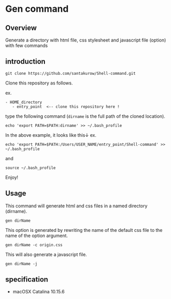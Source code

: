 # Gen command

## Overview
Generate a directory with html file, css stylesheet and javascript file (option) with few commands

## introduction

```
git clone https://github.com/santakurow/Shell-command.git
```

Clone this repository as follows.

ex.

```
- HOME_directory
   - entry_point  <-- clone this repository here !
```

type the following command (``dirname`` is the full path of the cloned location).

```
echo 'export PATH=$PATH:dirname' >> ~/.bash_profile
```

In the above example, it looks like this↓
ex.

```
echo 'export PATH=$PATH:/Users/USER_NAME/entry_point/Shell-command' >> ~/.bash_profile
```

and 

```
source ~/.bash_profile
```

Enjoy!

## Usage

This command will generate html and css files in a named directory (dirname).

```
gen dirName
```

This option is generated by rewriting the name of the default css file to the name of the option argument.

```
gen dirName -c origin.css
```

This will also generate a javascript file.

```
gen dirName -j
```

## specification

* macOSX Catalina 10.15.6
